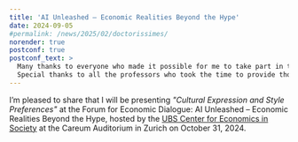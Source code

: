 ```yaml
---
title: 'AI Unleashed – Economic Realities Beyond the Hype'
date: 2024-09-05
#permalink: /news/2025/02/doctorissimes/
norender: true
postconf: true
postconf_text: >
  Many thanks to everyone who made it possible for me to take part in this fantastic event.<br><br>
  Special thanks to all the professors who took the time to provide thoughtful feedback ahead of the presentation, and to my co-authors for giving me this opportunity.
---
```


I’m pleased to share that I will be presenting <em>"Cultural Expression and Style Preferences"</em> at the Forum for Economic Dialogue: AI Unleashed – Economic Realities Beyond the Hype, hosted by the <a href="https://www.ubscenter.uzh.ch/">UBS Center for Economics in Society</a> at the Careum Auditorium in Zurich on October 31, 2024.
